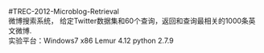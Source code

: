 #TREC-2012-Microblog-Retrieval   
微博搜索系统， 给定Twitter数据集和60个查询，返回和查询最相关的1000条英文微博.    
实验平台：Windows7 x86    Lemur 4.12    python 2.7.9
